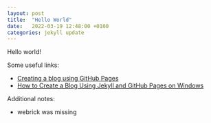 ```yaml
---
layout: post
title:  "Hello World"
date:   2022-03-19 12:48:00 +0100
categories: jekyll update
---
```


Hello world!

Some useful links:
- [Creating a blog using GitHub Pages](https://dfederm.com/creating-a-blog-using-github-pages/)
- [How to Create a Blog Using Jekyll and GitHub Pages on Windows](https://www.kiltandcode.com/2020/04/30/how-to-create-a-blog-using-jekyll-and-github-pages-on-windows/)

Additional notes:
- webrick was missing
